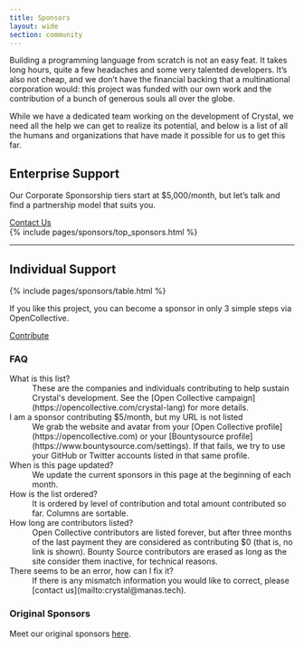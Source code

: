 ```yaml
---
title: Sponsors
layout: wide
section: community
---
```


<section markdown="1" class="content">
Building a programming language from scratch is not an easy feat.
It takes long hours, quite a few headaches and some very talented developers.
It’s also not cheap, and we don’t have the financial backing that a multinational corporation would:
this project was funded with our own work and the contribution of a bunch of generous souls all over the globe.

While we have a dedicated team working on the development of Crystal,
we need all the help we can get to realize its potential,
and below is a list of all the humans and organizations that have made it possible for us to get this far.
</section>

<section class="side-section">
  <h2>Enterprise Support</h2>
  <aside class="content">
  <p>Our Corporate Sponsorship tiers start at $5,000/month, but let’s talk and find a partnership model that suits you.</p>
  <a href="mailto:crystal@manas.tech" class="hex">Contact Us</a>
  </aside>
  {% include pages/sponsors/top_sponsors.html %}
</section>

<hr />

<section class="side-section reversed">
  <h2>Individual Support</h2>

   {% include pages/sponsors/table.html %}

  <aside class="sponsors-sidebar">
  <p>If you like this project, you can become a sponsor in only 3 simple steps via OpenCollective.</p>
  <a href="https://opencollective.com/crystal-lang" class="hex">Contribute</a>

  <h3>FAQ</h3>
  <dl>
  <dt>What is this list?</dt>
  <dd markdown="1">
  These are the companies and individuals contributing to help sustain
  Crystal's development. See the [Open Collective campaign](https://opencollective.com/crystal-lang)
  for more details.
  </dd>

  <dt>I am a sponsor contributing $5/month, but my URL is not listed</dt>
  <dd markdown="1">
  We grab the website and avatar from your [Open Collective profile](https://opencollective.com)
  or your [Bountysource profile](https://www.bountysource.com/settings).
  If that fails, we try to use your GitHub or Twitter accounts listed in
  that same profile.
  </dd>

  <dt>When is this page updated?</dt>
  <dd markdown="1">
  We update the current sponsors in this page at the beginning of each
  month.
  </dd>

  <dt>How is the list ordered?</dt>
  <dd markdown="1">
  It is ordered by level of contribution and total amount contributed so
  far. Columns are sortable.
  </dd>

  <dt>How long are contributors listed?</dt>
  <dd markdown="1">
  Open Collective contributors are listed forever, but after three months of
  the last payment they are considered as contributing $0 (that is, no link
  is shown). Bounty Source contributors are erased as long as the site
  consider them inactive, for technical reasons.
  </dd>

  <dt>There seems to be an error, how can I fix it?</dt>
  <dd markdown="1">
  If there is any mismatch information you would like to correct, please [contact us](mailto:crystal@manas.tech).
  </dd>
  </dl>

  <h3>Original Sponsors</h3>
  <p>Meet our original sponsors <a href="/sponsors/original-sponsors/">here</a>.</p>
  </aside>
</section>
